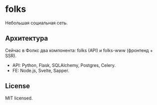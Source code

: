 folks
=====

Небольшая социальная сеть.

## Архитектура

Сейчас в Фолкс два компонента: folks (API) и folks-www (фронтенд + SSR).

- API: Python, Flask, SQLAlchemy, Postgres, Celery.
- FE: Node.js, Svelte, Sapper.

## License

MIT licensed.
